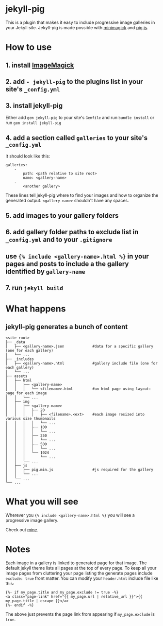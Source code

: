 # jekyll-pig

This is a plugin that makes it easy to include progressive image galleries in your Jekyll site. Jekyll-pig is made possible with [minimagick](https://github.com/minimagick/minimagick) and [pig.js](https://github.com/schlosser/pig.js).

# How to use

## 1. install [ImageMagick](https://imagemagick.org)

## 2. add `- jekyll-pig` to the plugins list in your site's `_config.yml`

## 3. install jekyll-pig

Either add `gem jekyll-pig` to your site's `Gemfile` and run `bundle install` or run `gem install jekyll-pig`

## 4. add a section called `galleries` to your site's `_config.yml`

It should look like this:
```
galleries:
    -
        path: <path relative to site root>
        name: <gallery-name>
    -
        <another gallery>
```
These lines tell jekyll-pig where to find your images and how to organize the generated output. `<gallery-name>` shouldn't have any spaces.

## 5. add images to your gallery folders

## 6. add gallery folder paths to exclude list in `_config.yml` and to your `.gitignore`

## use `{% include <gallery-name>.html %}` in your pages and posts to include a the gallery identified by `gallery-name`

## 7. run `jekyll build`

# What happens

## jekyll-pig generates a bunch of content
```
<site root>
├── _data
│   ├── <gallery-name>.json             #data for a specific gallery (one for each gallery)
│   └── ...
├── _includes
│   ├── <gallery-name>.html             #gallery include file (one for each gallery)
│   └── ...
├── assets
│   ├── html
│   │   ├── <gallery-name>
│   │   │   └── <filename>.html         #an html page using layout: page for each image
│   │   └── ...
│   ├── img
│   │   ├── <gallery-name>
│   │   │   ├── 20
│   │   │   │   ├── <filename>.<ext>    #each image resized into various size thumbnails
│   │   │   │   └── ...
│   │   │   ├── 100
│   │   │   │   └── ...
│   │   │   ├── 250
│   │   │   │   └── ...
│   │   │   ├── 500
│   │   │   │   └── ...
│   │   │   └── 1024
│   │   │       └── ...
│   │   └── ...
│   ├── js
│   │   ├── pig.min.js                  #js required for the gallery
│   │   └── ...
│   └── ...
└── ...
```

# What you will see

Wherever you `{% include <gallery-name>.html %}` you will see a progressive image gallery.

Check out [mine](https://colinholzman.xyz/gallery).

# Notes

Each image in a gallery is linked to generated page for that image. The default jekyll theme lists all pages at the top of every page. To keep all your image pages from cluttering your page listing the generate pages include `exclude: true` front matter. You can modify your `header.html` include file like this:

```
{%- if my_page.title and my_page.exclude != true -%}
<a class="page-link" href="{{ my_page.url | relative_url }}">{{ my_page.title | escape }}</a>
{%- endif -%}
```

The above just prevents the page link from appearing if `my_page.exclude` is `true`.
